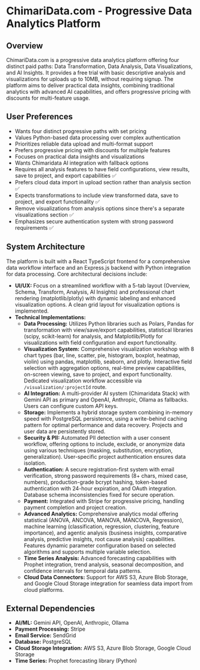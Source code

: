 # ChimariData.com - Progressive Data Analytics Platform

## Overview
ChimariData.com is a progressive data analytics platform offering four distinct paid paths: Data Transformation, Data Analysis, Data Visualizations, and AI Insights. It provides a free trial with basic descriptive analysis and visualizations for uploads up to 10MB, without requiring signup. The platform aims to deliver practical data insights, combining traditional analytics with advanced AI capabilities, and offers progressive pricing with discounts for multi-feature usage.

## User Preferences
- Wants four distinct progressive paths with set pricing
- Values Python-based data processing over complex authentication
- Prioritizes reliable data upload and multi-format support
- Prefers progressive pricing with discounts for multiple features
- Focuses on practical data insights and visualizations
- Wants Chimaridata AI integration with fallback options
- Requires all analysis features to have field configurations, view results, save to project, and export capabilities ✅
- Prefers cloud data import in upload section rather than analysis section ✅
- Expects transformations to include view transformed data, save to project, and export functionality ✅
- Remove visualizations from analysis options since there's a separate visualizations section ✅
- Emphasizes secure authentication system with strong password requirements ✅

## System Architecture
The platform is built with a React TypeScript frontend for a comprehensive data workflow interface and an Express.js backend with Python integration for data processing. Core architectural decisions include:
- **UI/UX:** Focus on a streamlined workflow with a 5-tab layout (Overview, Schema, Transform, Analysis, AI Insights) and professional chart rendering (matplotlib/plotly) with dynamic labeling and enhanced visualization options. A clean grid layout for visualization options is implemented.
- **Technical Implementations:**
    - **Data Processing:** Utilizes Python libraries such as Polars, Pandas for transformation with view/save/export capabilities, statistical libraries (scipy, scikit-learn) for analysis, and Matplotlib/Plotly for visualizations with field configuration and export functionality.
    - **Visualization System:** Comprehensive visualization workshop with 8 chart types (bar, line, scatter, pie, histogram, boxplot, heatmap, violin) using pandas, matplotlib, seaborn, and plotly. Interactive field selection with aggregation options, real-time preview capabilities, on-screen viewing, save to project, and export functionality. Dedicated visualization workflow accessible via `/visualization/:projectId` route.
    - **AI Integration:** A multi-provider AI system (Chimaridata Stack) with Gemini API as primary and OpenAI, Anthropic, Ollama as fallbacks. Users can configure custom API keys.
    - **Storage:** Implements a hybrid storage system combining in-memory speed with PostgreSQL persistence, using a write-behind caching pattern for optimal performance and data recovery. Projects and user data are persistently stored.
    - **Security & PII:** Automated PII detection with a user consent workflow, offering options to include, exclude, or anonymize data using various techniques (masking, substitution, encryption, generalization). User-specific project authentication ensures data isolation.
    - **Authentication:** A secure registration-first system with email verification, strong password requirements (8+ chars, mixed case, numbers), production-grade bcrypt hashing, token-based authentication with 24-hour expiration, and OAuth integration. Database schema inconsistencies fixed for secure operation.
    - **Payment:** Integrated with Stripe for progressive pricing, handling payment completion and project creation.
    - **Advanced Analytics:** Comprehensive analytics modal offering statistical (ANOVA, ANCOVA, MANOVA, MANCOVA, Regression), machine learning (classification, regression, clustering, feature importance), and agentic analysis (business insights, comparative analysis, predictive insights, root cause analysis) capabilities. Features dynamic parameter configuration based on selected algorithms and supports multiple variable selection.
    - **Time Series Analysis:** Advanced forecasting capabilities with Prophet integration, trend analysis, seasonal decomposition, and confidence intervals for temporal data patterns.
    - **Cloud Data Connectors:** Support for AWS S3, Azure Blob Storage, and Google Cloud Storage integration for seamless data import from cloud platforms.

## External Dependencies
- **AI/ML:** Gemini API, OpenAI, Anthropic, Ollama
- **Payment Processing:** Stripe
- **Email Service:** SendGrid
- **Database:** PostgreSQL
- **Cloud Storage Integration:** AWS S3, Azure Blob Storage, Google Cloud Storage
- **Time Series:** Prophet forecasting library (Python)